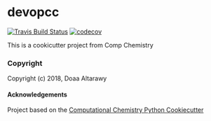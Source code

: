 devopcc
==============================
[//]: # (Badges)
[![Travis Build Status](https://travis-ci.org/REPLACE_WITH_OWNER_ACCOUNT/devopcc.png)](https://travis-ci.org/REPLACE_WITH_OWNER_ACCOUNT/devopcc)
[![codecov](https://codecov.io/gh/REPLACE_WITH_OWNER_ACCOUNT/devopcc/branch/master/graph/badge.svg)](https://codecov.io/gh/REPLACE_WITH_OWNER_ACCOUNT/devopcc/branch/master)

This is a cookicutter project from Comp Chemistry

### Copyright

Copyright (c) 2018, Doaa Altarawy


#### Acknowledgements
 
Project based on the 
[Computational Chemistry Python Cookiecutter](https://github.com/choderalab/cookiecutter-python-comp-chem)
